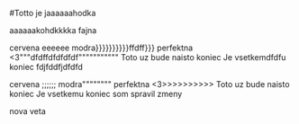 #Totto je jaaaaaahodka

aaaaaakohdkkkka
  fajna

  cervena eeeeee
  modra}}}}}}}}}}ffdff}}}
  perfektna <3"""dfdffdfdfdfdf"""""""""""
  Toto uz bude naisto koniec
  Je vsetkemdfdfu koniec
fdjfddfjdfdfd

  cervena ;;;;;;
  modra""""""""
  perfektna <3>>>>>>>>>>
  Toto uz bude naisto koniec
  Je vsetkemu koniec
som spravil zmeny

nova veta

